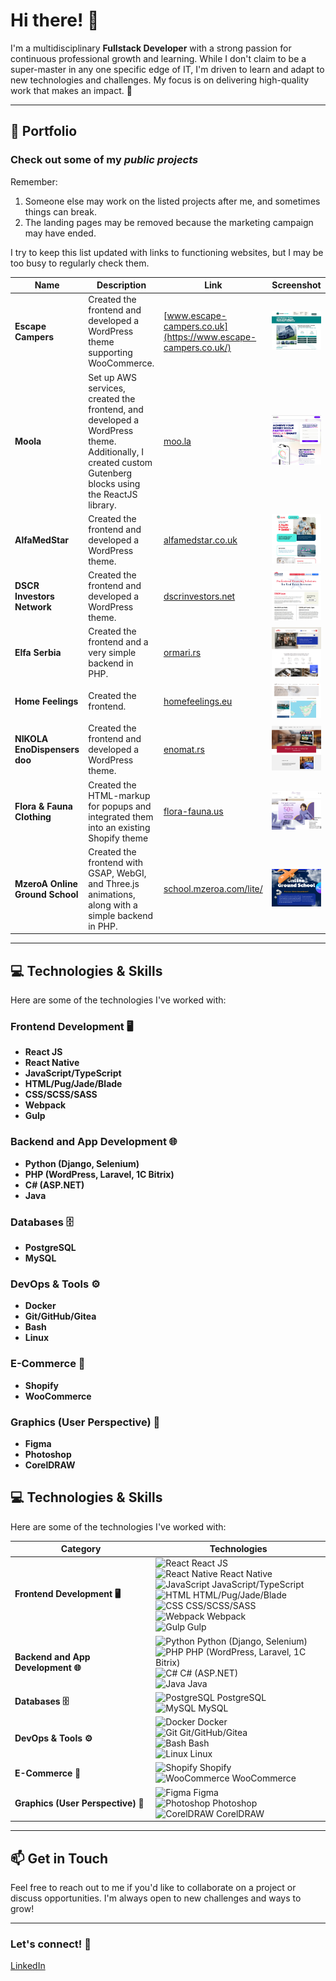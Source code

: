 # Hi there! 👋

I'm a multidisciplinary **Fullstack Developer** with a strong passion for continuous professional growth and learning. While I don't claim to be a super-master in any one specific edge of IT, I'm driven to learn and adapt to new technologies and challenges. My focus is on delivering high-quality work that makes an impact. 🚀

---

## 📂 Portfolio

### Check out some of my _public projects_

Remember:
1. Someone else may work on the listed projects after me, and sometimes things can break.
2. The landing pages may be removed because the marketing campaign may have ended.

I try to keep this list updated with links to functioning websites, but I may be too busy to regularly check them.

| **Name**    | **Description**                                  | **Link**                                   | **Screenshot**                      |
|-------------|--------------------------------------------------|--------------------------------------------|-------------------------------------|
| **Escape Campers**   | Created the frontend and developed a WordPress theme supporting WooCommerce. | [www.escape-campers.co.uk](https://www.escape-campers.co.uk/)                  | ![Escape Campers](https://github.com/writingor/writingor/blob/main/static/img/escape-campers.png?raw=true) |
| **Moola**   | Set up AWS services, created the frontend, and developed a WordPress theme. Additionally, I created custom Gutenberg blocks using the ReactJS library. | [moo.la](https://moo.la/)                   | ![Moola](https://github.com/writingor/writingor/blob/main/static/img/moola.jpg?raw=true) |
| **AlfaMedStar**   | Created the frontend and developed a WordPress theme. | [alfamedstar.co.uk](https://alfamedstar.co.uk/)                   | ![AlfaMedStar](https://github.com/writingor/writingor/blob/main/static/img/alfamedstar.jpg?raw=true) |
| **DSCR Investors Network**    | Created the frontend and developed a WordPress theme.         | [dscrinvestors.net](https://dscrinvestors.net/)               | ![DSCR](https://github.com/writingor/writingor/blob/main/static/img/dscr.jpg?raw=true) |
| **Elfa Serbia**   | Created the frontend and a very simple backend in PHP. | [ormari.rs](https://ormari.rs/en/)                   | ![Elfa Serbia](https://github.com/writingor/writingor/blob/main/static/img/elfa.png?raw=true) |
| **Home Feelings**   | Created the frontend. | [homefeelings.eu](https://homefeelings.eu/en/projects)                   | ![Home Feelings](https://github.com/writingor/writingor/blob/main/static/img/homefeelings.png?raw=true) |
| **NIKOLA EnoDispensers doo**   | Created the frontend and developed a WordPress theme. | [enomat.rs](https://enomat.rs/en/)                   | ![NIKOLA EnoDispensers doo](https://github.com/writingor/writingor/blob/main/static/img/enomat.png?raw=true) |
| **Flora & Fauna Clothing**   | Created the HTML-markup for popups and integrated them into an existing Shopify theme | [flora-fauna.us](https://flora-fauna.us/)                   | ![Flora & Fauna Clothing](https://github.com/writingor/writingor/blob/main/static/img/flora-fauna.png?raw=true) |
| **MzeroA Online Ground School**   | Created the frontend with GSAP, WebGI, and Three.js animations, along with a simple backend in PHP. | [school.mzeroa.com/lite/](https://school.mzeroa.com/lite/)                   | ![MzeroA Online Ground School](https://github.com/writingor/writingor/blob/main/static/img/mzeroa.png?raw=true) |

---

## 💻 Technologies & Skills

Here are some of the technologies I've worked with:

### Frontend Development 🖥️
- **React JS** 
- **React Native**
- **JavaScript/TypeScript**
- **HTML/Pug/Jade/Blade**
- **CSS/SCSS/SASS**
- **Webpack**
- **Gulp**

### Backend and App Development 🌐
- **Python (Django, Selenium)**
- **PHP (WordPress, Laravel, 1C Bitrix)**
- **C# (ASP.NET)** 
- **Java**

### Databases 🗄️
- **PostgreSQL**
- **MySQL**

### DevOps & Tools ⚙️
- **Docker**
- **Git/GitHub/Gitea**
- **Bash**
- **Linux**

### E-Commerce 🛒
- **Shopify**
- **WooCommerce**

### Graphics (User Perspective) 🎨
- **Figma**
- **Photoshop**
- **CorelDRAW**

## 💻 Technologies & Skills

Here are some of the technologies I've worked with:

| **Category**                | **Technologies**                                                                                             |  
|-----------------------------|------------------------------------------------------------------------------------------------------------|  
| **Frontend Development 🖥️** | ![React](https://path-to-react-logo) React JS  <br> ![React Native](https://path-to-react-native-logo) React Native <br> ![JavaScript](https://path-to-js-logo) JavaScript/TypeScript <br> ![HTML](https://path-to-html-logo) HTML/Pug/Jade/Blade <br> ![CSS](https://path-to-css-logo) CSS/SCSS/SASS <br> ![Webpack](https://path-to-webpack-logo) Webpack <br> ![Gulp](https://path-to-gulp-logo) Gulp |  
| **Backend and App Development 🌐** | ![Python](https://path-to-python-logo) Python (Django, Selenium) <br> ![PHP](https://path-to-php-logo) PHP (WordPress, Laravel, 1C Bitrix) <br> ![C#](https://path-to-csharp-logo) C# (ASP.NET) <br> ![Java](https://path-to-java-logo) Java |  
| **Databases 🗄️**           | ![PostgreSQL](https://path-to-postgresql-logo) PostgreSQL <br> ![MySQL](https://path-to-mysql-logo) MySQL |  
| **DevOps & Tools ⚙️**       | ![Docker](https://path-to-docker-logo) Docker <br> ![Git](https://path-to-git-logo) Git/GitHub/Gitea <br> ![Bash](https://path-to-bash-logo) Bash <br> ![Linux](https://path-to-linux-logo) Linux |  
| **E-Commerce 🛒**           | ![Shopify](https://path-to-shopify-logo) Shopify <br> ![WooCommerce](https://path-to-woocommerce-logo) WooCommerce |  
| **Graphics (User Perspective) 🎨** | ![Figma](https://path-to-figma-logo) Figma <br> ![Photoshop](https://path-to-photoshop-logo) Photoshop <br> ![CorelDRAW](https://path-to-coreldraw-logo) CorelDRAW |


---

## 📫 Get in Touch

Feel free to reach out to me if you'd like to collaborate on a project or discuss opportunities. I'm always open to new challenges and ways to grow!

---

### Let's connect! 🤝
[LinkedIn](https://www.linkedin.com/in/writingor)

